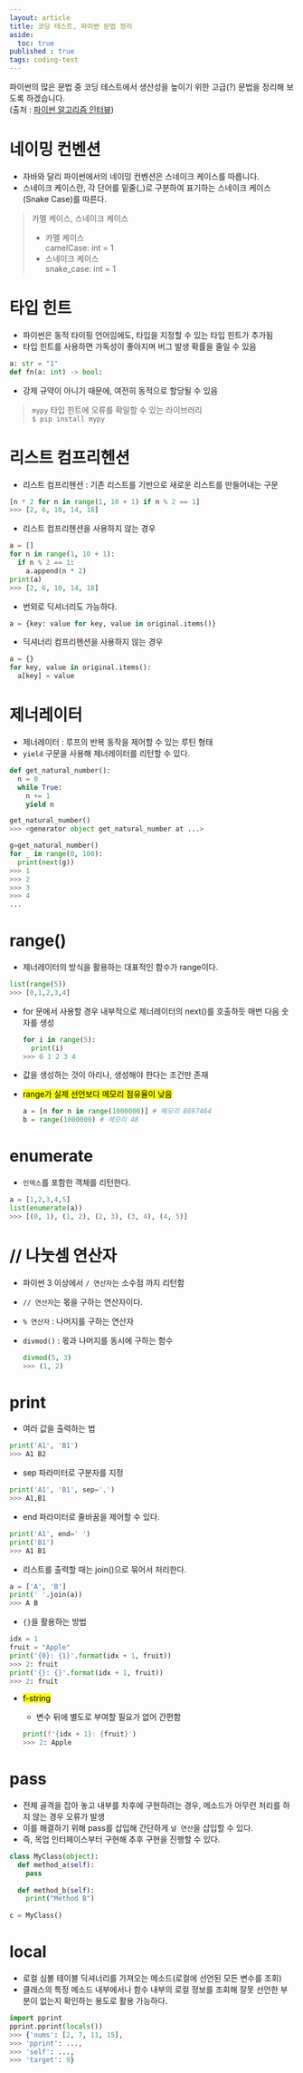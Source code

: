 ```yaml
---
layout: article
title: 코딩 테스트, 파이썬 문법 정리
aside:
  toc: true
published : true
tags: coding-test
---
```

파이썬의 많은 문법 중 코딩 테스트에서 생산성을 높이기 위한 고급(?) 문법을 정리해 보도록 하겠습니다.  
(출처 : [파이썬 알고리즘 인터뷰](https://github.com/onlybooks/algorithm-interview#%ED%8C%8C%EC%9D%B4%EC%8D%AC-%EC%95%8C%EA%B3%A0%EB%A6%AC%EC%A6%98-%EC%9D%B8%ED%84%B0%EB%B7%B0))
<!--more-->
# 네이밍 컨벤션
- 자바와 달리 파이썬에서의 네이밍 컨벤션은 스네이크 케이스를 따릅니다.
- 스네이크 케이스란, 각 단어를 밑줄(_)로 구분하여 표기하는 스네이크 케이스(Snake Case)를 따른다.
> 카멜 케이스, 스네이크 케이스  
> - 카멜 케이스  
> camelCase: int = 1
> - 스네이크 케이스  
> snake_case: int = 1

# 타입 힌트
- 파이썬은 동적 타이핑 언어임에도, 타입을 지정할 수 있는 타입 힌트가 추가됨
- 타입 힌트를 사용하면 가독성이 좋아지며 버그 발생 확률을 줄일 수 있음

```python
a: str = "1"
def fn(a: int) -> bool:
```
- 강제 규약이 아니기 때문에, 여전히 동적으로 할당될 수 있음  
> `mypy` 타입 힌트에 오류를 확일할 수 있는 라이브러리  
> `$ pip install mypy`

# 리스트 컴프리헨션
- 리스트 컴프리헨션 : 기존 리스트를 기반으로 새로운 리스트를 만들어내는 구문  

```python
[n * 2 for n in range(1, 10 + 1) if n % 2 == 1]
>>> [2, 6, 10, 14, 18]
```
- 리스트 컴프리헨션을 사용하지 않는 경우  

```python
a = []
for n in range(1, 10 + 1):
  if n % 2 == 1:
    a.append(n * 2)
print(a)
>>> [2, 6, 10, 14, 18]
```
- 번외로 딕셔너리도 가능하다.  

```python
a = {key: value for key, value in original.items()}
```
- 딕셔너리 컴프리헨션을 사용하지 않는 경우

```python
a = {}
for key, value in original.items():
  a[key] = value
```

# 제너레이터
- 제너레이터 : 루프의 반복 동작을 제어할 수 있는 루틴 형태
- `yield` 구문을 사용해 제너레이터를 리턴할 수 있다.

```python
def get_natural_number():
  n = 0
  while True:
    n += 1
    yield n
```

```python
get_natural_number()
>>> <generator object get_natural_number at ...>
```
```python
g=get_natural_number()
for _ in range(0, 100):
  print(next(g))
>>> 1
>>> 2
>>> 3
>>> 4
...
```

# range()
- 제너레이터의 방식을 활용하는 대표적인 함수가 range이다.

```python
list(range(5))
>>> [0,1,2,3,4]
```
- for 문에서 사용할 경우 내부적으로 제너레이터의 next()를 호출하듯 매번 다음 숫자를 생성

  ```python
  for i in range(5):
    print(i)
  >>> 0 1 2 3 4
  ```
- 값을 생성하는 것이 아리나, 생성해야 한다는 조건만 존재
- <mark>range가 실제 선언보다 메모리 점유율이 낮음</mark>

  ```python
  a = [n for n in range(1000000)] # 메모리 8697464
  b = range(1000000) # 메모리 48
  ```
  
# enumerate
- `인덱스`를 포함한 객체를 리턴한다.

```python
a = [1,2,3,4,5]
list(enumerate(a))
>>> [(0, 1), (1, 2), (2, 3), (3, 4), (4, 5)]
```

# // 나눗셈 연산자
- 파이썬 3 이상에서 `/ 연산자`는 소수점 까지 리턴함
- `// 연산자`는 몫을 구하는 연산자이다.
- `% 연산자` : 나머지를 구하는 연산자
- `divmod()` : 몫과 나머지를 동시에 구하는 함수

  ```python
  divmod(5, 3)
  >>> (1, 2)
  ```

# print
- 여러 값을 출력하는 법

```python
print('A1', 'B1')
>>> A1 B2
```

- sep 파라미터로 구분자를 지정

```python
print('A1', 'B1', sep=',')
>>> A1,B1
```

- end 파라미터로 줄바꿈을 제어할 수 있다.

```python
print('A1', end=' ')
print('B1')
>>> A1 B1
```

- 리스트를 출력할 때는 join()으로 묶어서 처리한다.

```python
a = ['A', 'B']
print(' '.join(a))
>>> A B
```

- `{}`을 활용하는 방법

```python
idx = 1
fruit = "Apple"
print('{0}: {1}'.format(idx + 1, fruit))
>>> 2: fruit
print('{}: {}'.format(idx + 1, fruit))
>>> 2: fruit
```

- <mark>f-string</mark>
  - 변수 뒤에 별도로 부여할 필요가 없어 간편함

  ```python
  print(f'{idx + 1}: {fruit}')
  >>> 2: Apple
  ```

# pass
- 전체 골격을 잡아 놓고 내부를 차후에 구현하려는 경우, 메소드가 아무런 처리를 하지 않는 경우 오류가 발생
- 이를 해결하기 위해 pass를 삽입해 간단하게 `널 연산`을 삽입할 수 있다.
- 즉, 목업 인터페이스부터 구현해 추후 구현을 진행할 수 있다.  

```python
class MyClass(object):
  def method_a(self):
    pass
      
  def method_b(self):
    print("Method B")  
      
c = MyClass()
```

# local
- 로컬 심볼 테이블 딕셔너리를 가져오는 메소드(로컬에 선언된 모든 변수를 조회)
- 클래스의 특정 메소드 내부에서나 함수 내부의 로컬 정보를 조회해 잘못 선언한 부분이 없는지 확인하는 용도로 활용 가능하다.

```python
import pprint
pprint.pprint(locals())
>>> {'nums': [2, 7, 11, 15],
>>> 'pprint': ...,
>>> 'self': ...,
>>> 'target': 9}
```

